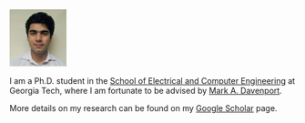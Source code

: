 



<img class="profile-picture" src="linkdn_photo.jpeg" width="100" height="100">

I am a Ph.D. student in the [School of Electrical and Computer Engineering](https://www.ece.gatech.edu) at Georgia Tech, where I am fortunate to be advised by [Mark A. Davenport](https://mdav.ece.gatech.edu). 



More details on my research can be found on my [Google Scholar](https://scholar.google.com/citations?hl=en&user=Z-UiPTQAAAAJ) page.







